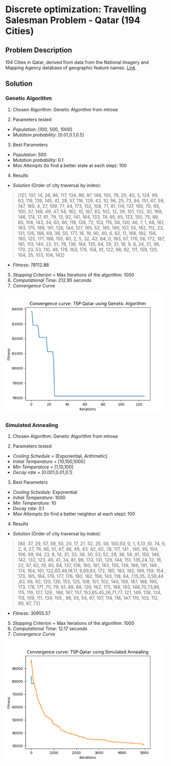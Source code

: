 # Discrete optimization: Travelling Salesman Problem - Qatar (194 Cities)

## Problem Description

194 Cities in Qatar, derived from data from the National Imagery and Mapping Agency database of geographic feature names. [Link](http://www.math.uwaterloo.ca/tsp/world/qapoints.html)

## Solution

### Genetic Algorithm
1. Chosen Algorithm: Genetic Algorithm from mlrose

2. Parameters tested
* *Population*: [100, 500, 1000]
* *Mutation probability*:  [0.01,0.1,0.5]

3. Best Parameters  
* *Population*: 500
* *Mutation probability*:  0.1
* *Max Attempts* (to find a better state at each step): 100
	
4. Results
* *Solution* (Order of city traversal by index): 
> [121, 107, 14, 26, 86, 117, 134, 88, 97, 149, 105, 76, 20, 45, 3, 124, 99, 63, 119, 139, 145, 41, 28, 57, 116, 129, 43, 10, 96, 25, 73, 94, 151, 67, 59, 147, 169, 4, 27, 109, 77, 44, 173, 152, 108, 71, 81, 114, 137, 160, 70, 93, 100, 37, 148, 49, 47, 54, 162, 15, 167, 83, 102, 12, 39, 101, 132, 30, 189, 146, 174, 17, 61, 79, 13, 92, 141, 164, 133, 74, 95, 65, 123, 150, 75, 89, 85, 106, 143, 34, 60, 66, 118, 128, 72, 153, 115, 58, 130, 46, 7, 1, 68, 161, 193, 175, 188, 191, 136, 144, 127, 165, 52, 185, 190, 157, 55, 182, 112, 23, 131, 126, 166, 69, 38, 50, 177, 16, 19, 90, 40, 6, 62, 11, 168, 192, 156, 180, 125, 171, 186, 155, 80, 2, 5, 32, 42, 84, 0, 183, 87, 176, 56, 172, 187, 181, 113, 140, 22, 51, 78, 138, 184, 135, 64, 29, 31, 18, 9, 8, 24, 21, 36, 170, 33, 53, 110, 48, 178, 163, 179, 158, 91, 122, 98, 82, 111, 159, 120, 154, 35, 103, 104, 142]
* *Fitness*: 78112.88

5. *Stopping Criterion* = Max Iterations of the algorithm: 1000
6. *Computational Time*:  212.95  seconds
7. *Convergence Curve*

![tsp_qatar_ga](images/tsp_qatar_ga.png)

### Simulated Annealing
1. Chosen Algorithm: Genetic Algorithm from mlrose

2. Parameters tested
* *Cooling Schedule* = [Exponential, Arithmetic]
* *Initial Temperature* = [10,100,1000]
* *Min Temperature* = [1,10,100]
* *Decay rate* = [0.001,0.01,0.1]

3. Best Parameters  
* *Cooling Schedule*:  Exponential
* *Initial Temperature*:  1000
* *Min Temperature*:  10
* *Decay rate*:  0.1
* *Max Attempts* (to find a better neighbor at each step): 100
	
4. Results
* *Solution* (Order of city traversal by index): 
> [80, 37, 29, 57, 39, 50, 20, 17, 21, 32, 25, 58, 100,93, 0, 1, 5,13
    ,10, 74, 6, 2, 4, 27, 76, 66, 51, 47, 48, 49, 43, 42, 82, 78, 117, 141
    , 145, 95, 104, 106, 99, 94, 23, 8, 14, 31, 33, 38, 30, 53, 52, 28, 36, 56
    ,91, 150, 146, 142, 132, 123, 40, 41, 34, 81, 98, 133, 131, 129, 144, 151, 135,24
    ,12, 16, 22, 97, 62, 19, 85, 84, 137, 136, 160, 181, 163, 155, 139, 168, 191, 186
    , 174, 164, 161, 122,60,46,18,11, 9,69,83, 172, 185, 183, 192, 169, 159, 154
    , 170, 165, 184, 179, 177, 176, 180, 182, 156, 143, 118, 64, 7,15,35, 3,59,44
    ,63, 68, 92, 120, 130, 153, 125, 108, 101, 102, 140, 158, 187, 188, 190, 173, 178, 171
    ,75, 79, 61, 89, 88, 126, 162, 175, 189, 193, 148,70,73,86, 115, 119, 127, 128
    , 166, 167, 157, 152,65,45,26,71,77, 121, 149, 138, 124, 113, 109, 111, 134, 105
    , 96, 55, 54, 67, 107, 114, 116, 147, 110, 103, 112, 90, 87, 72]
* *Fitness*: 30955.57

5. *Stopping Criterion* = Max Iterations of the algorithm: 1000
6. *Computational Time*:  12.17  seconds
7. *Convergence Curve*

![tsp_qatar_sa](images/tsp_qatar_sa.png)
